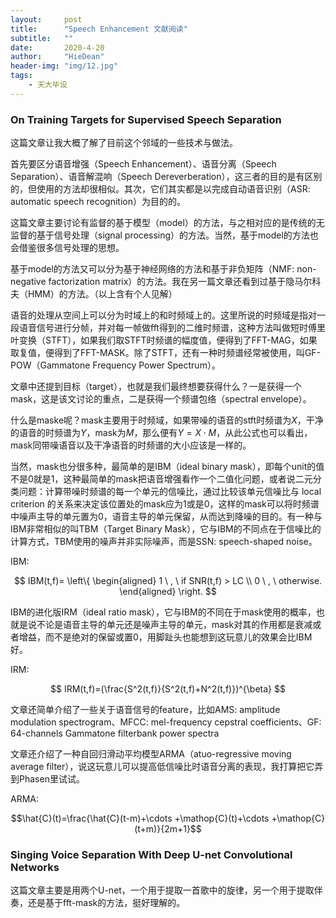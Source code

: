```yaml
---
layout:     post
title:      "Speech Enhancement 文献阅读"
subtitle:   ""
date:       2020-4-20
author:     "HieDean"
header-img: "img/12.jpg"
tags:
    - 天大毕设
---
```

<head>
    <script src="https://cdn.mathjax.org/mathjax/latest/MathJax.js?config=TeX-AMS-MML_HTMLorMML" type="text/javascript"></script>
    <script type="text/x-mathjax-config">
        MathJax.Hub.Config({
            tex2jax: {
            skipTags: ['script', 'noscript', 'style', 'textarea', 'pre'],
            inlineMath: [['$','$']]
            }
        });
    </script>
</head>

### On Training Targets for Supervised Speech Separation
这篇文章让我大概了解了目前这个邻域的一些技术与做法。


首先要区分语音增强（Speech Enhancement）、语音分离（Speech Separation）、语音解混响（Speech Dereverberation），这三者的目的是有区别的，但使用的方法却很相似。其次，它们其实都是以完成自动语音识别（ASR: automatic speech recognition）为目的的。


这篇文章主要讨论有监督的基于模型（model）的方法，与之相对应的是传统的无监督的基于信号处理（signal processing）的方法。当然，基于model的方法也会借鉴很多信号处理的思想。


基于model的方法又可以分为基于神经网络的方法和基于非负矩阵（NMF: non-negative factorization matrix）的方法。我在另一篇文章还看到过基于隐马尔科夫（HMM）的方法。（以上含有个人见解）


语音的处理从空间上可以分为时域上的和时频域上的。这里所说的时频域是指对一段语音信号进行分帧，并对每一帧做fft得到的二维时频谱，这种方法叫做短时傅里叶变换（STFT），如果我们取STFT时频谱的幅度值，便得到了FFT-MAG，如果取复值，便得到了FFT-MASK。除了STFT，还有一种时频谱经常被使用，叫GF-POW（Gammatone Frequency Power Spectrum）。


文章中还提到目标（target），也就是我们最终想要获得什么？一是获得一个mask，这是该文讨论的重点，二是获得一个频谱包络（spectral envelope）。


什么是maske呢？mask主要用于时频域，如果带噪的语音的stft时频谱为$X$，干净的语音的时频谱为$Y$，mask为$M$，那么便有$Y=X \cdot M$，从此公式也可以看出，mask同带噪语音以及干净语音的时频谱的大小应该是一样的。


当然，mask也分很多种，最简单的是IBM（ideal binary mask），即每个unit的值不是0就是1，这种最简单的mask把语音增强看作一个二值化问题，或者说二元分类问题：计算带噪时频谱的每一个单元的信噪比，通过比较该单元信噪比与 local criterion 的关系来决定该位置处的mask应为1或是0，这样的mask可以将时频谱中噪声主导的单元置为0，语音主导的单元保留，从而达到降噪的目的。有一种与IBM非常相似的叫TBM（Target Binary Mask），它与IBM的不同点在于信噪比的计算方式，TBM使用的噪声并非实际噪声，而是SSN: speech-shaped noise。


IBM:


$$
IBM(t,f)= \left\{
            \begin{aligned}
            1 \ , \ if SNR(t,f) > LC \\
            0 \ , \ otherwise.
            \end{aligned}
            \right.
$$


IBM的进化版IRM（ideal ratio mask），它与IBM的不同在于mask使用的概率，也就是说不论是语音主导的单元还是噪声主导的单元，mask对其的作用都是衰减或者增益，而不是绝对的保留或置0，用脚趾头也能想到这玩意儿的效果会比IBM好。


IRM:


$$
IRM(t,f)=(\frac{S^2(t,f)}{S^2(t,f)+N^2(t,f)})^{\beta}
$$


文章还简单介绍了一些关于语音信号的feature，比如AMS: amplitude modulation spectrogram、MFCC: mel-frequency cepstral coefficients、GF: 64-channels Gammatone filterbank power spectra


文章还介绍了一种自回归滑动平均模型ARMA（atuo-regressive moving average filter），说这玩意儿可以提高低信噪比时语音分离的表现，我打算把它弄到Phasen里试试。


ARMA:


$$\hat{C}(t)=\frac{\hat{C}(t-m)+\cdots +\mathop{C}(t)+\cdots +\mathop{C}(t+m)}{2m+1}$$


### Singing Voice Separation With Deep U-net Convolutional Networks
这篇文章主要是用两个U-net，一个用于提取一首歌中的旋律，另一个用于提取伴奏，还是基于fft-mask的方法，挺好理解的。
